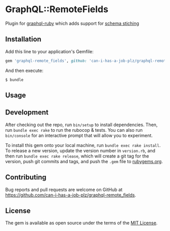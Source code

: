 # GraphQL::RemoteFields

Plugin for [graphql-ruby](https://github.com/rmosolgo/graphql-ruby) which adds support for [schema stiching](https://www.prisma.io/blog/how-do-graphql-remote-schemas-work-7118237c89d7/)


## Installation

Add this line to your application's Gemfile:

```ruby
gem 'graphql-remote_fields', github: 'can-i-has-a-job-plz/graphql-remote_fields'
```

And then execute:

    $ bundle

## Usage


## Development

After checking out the repo, run `bin/setup` to install dependencies. Then, run `bundle exec rake` to run the rubocop & tests. You can also run `bin/console` for an interactive prompt that will allow you to experiment.

To install this gem onto your local machine, run `bundle exec rake install`. To release a new version, update the version number in `version.rb`, and then run `bundle exec rake release`, which will create a git tag for the version, push git commits and tags, and push the `.gem` file to [rubygems.org](https://rubygems.org).

## Contributing

Bug reports and pull requests are welcome on GitHub at https://github.com/can-i-has-a-job-plz/graphql-remote_fields.

## License

The gem is available as open source under the terms of the [MIT License](https://opensource.org/licenses/MIT).
